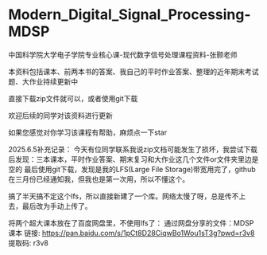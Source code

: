# Modern_Digital_Signal_Processing-MDSP
中国科学院大学电子学院专业核心课-现代数字信号处理课程资料-张颢老师

本资料包括课本、前两本书的答案、我自己的平时作业答案、整理的近年期末考试题、大作业持续更新中

直接下载zip文件就可以，或者使用git下载

欢迎后续的同学对该资料进行更新

如果您感觉对你学习该课程有帮助，麻烦点一下star


2025.6.5补充记录：
今天有位同学联系我说zip文档可能发生了损坏，我尝试下载后发现：三本课本，平时作业答案、期末复习和大作业这几个文件or文件夹里边是空的
最后使用git下载，发现是我的LFS(Large File Storage)带宽用完了，github在三月份已经通知我，但我也是第一次用，所以不懂这个。

搞了半天搞不定这个lfs，所以直接新建了一个库。网络太慢了呀，总是传不上去，最后改为手动上传了。

将两个超大课本放在了百度网盘里，不使用lfs了：
通过网盘分享的文件：MDSP课本
链接: https://pan.baidu.com/s/1pCt8D28CiqwBo1Wou1sT3g?pwd=r3v8 提取码: r3v8


